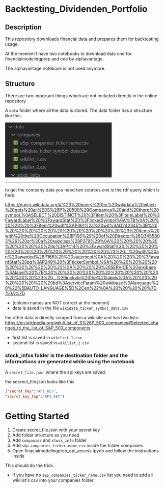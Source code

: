 # Backtesting_Dividenden_Portfolio
## Description

This repository downloads financial data and prepares them for backtesting usage.

At the moment I have two notebooks to download data one for financialmodelingprep and one by alphavantage.

The alphavantage notebook is not used anymore.

## Structure

There are two important things which are not included directly in the online repository

A `data` folder where all the data is stored. 
The data folder has a structure like this:

![Alt text](image-2.png)

---
to get the company data you need two sources one is the rdf query which is here:

https://query.wikidata.org/#%23%20query%20for%20wikidata%20which%20gets%20all%20S%26P%20500%20Companies%20and%20there%20symbol.%0ASELECT%20DISTINCT%20%3Fitem%20%3FitemLabel%20%3FawardLabel%20%3FawardStat%20%3FtickerSymbol%0A%7B%0A%20%20%20%20%3Fitem%20wdt%3AP361%2a%20wd%3AQ242345%3B%20%20%20%20%20%20%20%20%20%20%20%20%20%23%20Items%20with%20the%20Occupation%28P106%29%20of%20Director%28Q3455803%29%20or%20a%20subclass%28P279%29%0A%20%20%20%20%20%20%20%20%20%20p%3AP414%20%3FawardStat%20.%20%20%20%20%20%20%20%20%20%20%20%20%20%20%23%20...%20with%20an%20awarded%28P166%29%20statement%0A%20%20%20%20%3FawardStat%20pq%3AP249%20%3FtickerSymbol.%0A%20%20%20%20%20%20%20%20%20%20%20%0A%20%20%20%20SERVICE%20wikibase%3Alabel%20%7B%20%20%20%20%20%20%20%20%20%20%20%20%20%20%20%23%20...%20include%20the%20labels%0A%20%20%20%20%20%20%20%20bd%3AserviceParam%20wikibase%3Alanguage%20%22%5BAUTO_LANGUAGE%5D%2Cen%22%0A%20%20%20%20%7D%0A%7D 
- (column names are NOT correct at the moment)
- data is saved in the file `wikidata_ticker_symbol_data.csv`

the other data is directly scraped from a wikisite and has two lists:
https://en.wikipedia.org/wiki/List_of_S%26P_500_companies#Selected_changes_to_the_list_of_S&P_500_components

- first list is saved in `wikilist_1.csv`
- second list is saved in `wikilist_2.csv`


### stock_infos folder is the destination folder and the informations are generated while using the notebook


A `secret_file.json` where the api keys are saved.

the secrect_file.json looks like this 

```json
{"secret_key":"API_KEY",
"secret_key_fmp":"API_KEY"}
```


# Getting Started

1. Create secret_file.json with your secret key
2. Add folder structure as you need 
3. Add `companies` and `stock_info` folder
4. Add `s&p_companies_ticker_name.csv` inside the folder companies
5. Open finacialmodelingprep_api_access.ipynb and follow the instructions inside

This should do the trick.


- if you have no `s&p_companies_ticker_name.csv` list you need to add all wikilist's csv into your companies folder